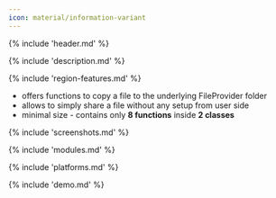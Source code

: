 ```yaml
---
icon: material/information-variant
---
```


{% include 'header.md' %}

{% include 'description.md' %}

{% include 'region-features.md' %}

* offers functions to copy a file to the underlying FileProvider folder
* allows to simply share a file without any setup from user side
* minimal size - contains only **8 functions** inside **2 classes**

{% include 'screenshots.md' %}

{% include 'modules.md' %}

{% include 'platforms.md' %}

{% include 'demo.md' %}